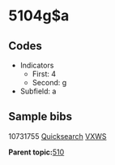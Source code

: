# 5104g$a

## Codes

-   Indicators
    -   First: 4
    -   Second: g
-   Subfield: a

## Sample bibs

10731755 [Quicksearch](https://search.library.yale.edu/catalog/10731755) [VXWS](http://prodorbis.library.yale.edu:7014/vxws/GetHoldingsService?bibId=10731755)

**Parent topic:**[510](../../tags/510/510.md)

